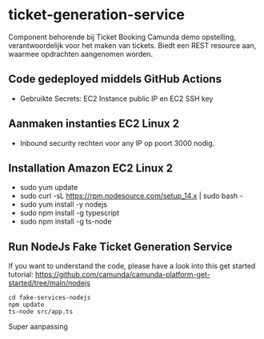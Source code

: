 # ticket-generation-service
Component behorende bij Ticket Booking Camunda demo opstelling, verantwoordelijk voor het maken van tickets. Biedt een REST resource aan, waarmee opdrachten aangenomen worden.

## Code gedeployed middels GitHub Actions
* Gebruikte Secrets: EC2 Instance public IP en EC2 SSH key

## Aanmaken instanties EC2 Linux 2
* Inbound security rechten voor any IP op poort 3000 nodig.

## Installation Amazon EC2 Linux 2
* sudo yum update
* sudo curl -sL https://rpm.nodesource.com/setup_14.x | sudo bash -
* sudo yum install -y nodejs
* sudo npm install -g typescript
* sudo npm install -g ts-node

## Run NodeJs Fake Ticket Generation Service

If you want to understand the code, please have a look into this get started tutorial: https://github.com/camunda/camunda-platform-get-started/tree/main/nodejs

```
cd fake-services-nodejs
npm update
ts-node src/app.ts
```

Super aanpassing